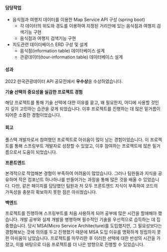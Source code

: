 #### 담당작업

- 음식점과 여행지 데이터를 이용한 Map Service API 구성 (spring boot)
    - 각 데이터의 위도와 경도를 이용하여 지정된 거리안에 있는 음식점과 여행지 검색기능 구현
    - 음식점과 여행지 검색기능 구현
- 지도관련 데이터베이스 ERD 구성 및 설계
    - 음식점(information table) 데이터베이스 설계
    - 관광데이터(tour-information table) 데이터베이스 설계

#### 성과

2022 한국관광데이터 API 공모전에서 **우수상**을 수상하였습니다.


**기술 선택의 중요성을 실감한 프로젝트 경험**

해당 프로젝트를 통해 기술 선택에 대한 이유를 묻고, 왜 필요한지, 어디에 사용할 것인지 깊이 고민하는 습관을 갖게 되었습니다. 이후 프로젝트를 진행하는 데 많은 밑거름이 되어준 소중한 경험이었습니다.

#### 회고

풀스택 개발자로서 참여했던 프로젝트로 아쉬움이 많이 남는 경험이었습니다. 이 프로젝트를 통해 스프링부트 개발자로 성장할 수 있었고, 이후 참여하는 프로젝트에 많은 밑거름으로서 도움이 되었습니다.

**프론트엔드**
  
  본격적으로 작업해본 경험이 부족하여 어려움이 많았습니다. 그러나 팀원들과 지식을 공유하며 작은 컴포넌트 하나하나를 만들어가는 과정을 통해 많은 것을 배울 수 있었습니다. 
  다만, 같은 페이지를 담당했던 팀원과 저 모두 프론트엔드 지식이 부족하여 코드의 가독성을 충분히 확보하지 못한 점은 아쉬웠습니다.

**백엔드**
  
프로젝트를 진행하며 스프링부트를 처음 사용하게 되어 공부에 많은 시간을 할애해야 했습니다. 개발 공부와 실제 개발을 병행하며 필수적인 기술을 우선적으로 습득하는 데 집중했습니다. 당시 MSA(Micro Service Architecture)를 도입했지만, 그 필요성보다는 경험해보는 것에 의의를 두고 진행했기 때문에 MSA 도입 이유를 명확하게 정립하지 못한 아쉬움이 남았습니다. 프로젝트를 마무리한 후 이러한 선택에 대한 반성의 시간을 가졌고, 이를 바탕으로 다음 프로젝트를 더 나은 방향으로 진행할 수 있었습니다.